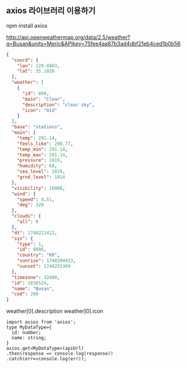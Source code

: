 ## axios 라이브러리 이용하기

npm install axios
 

 http://api.openweathermap.org/data/2.5/weather?q=Busan&units=Meric&APIkey=75fee4aa87b3ad4dbf21eb4ced1b0b56


```json
{
  "coord": {
    "lon": 129.0403,
    "lat": 35.1028
  },
  "weather": [
    {
      "id": 800,
      "main": "Clear",
      "description": "clear sky",
      "icon": "01d"
    }
  ],
  "base": "stations",
  "main": {
    "temp": 291.14,
    "feels_like": 290.77,
    "temp_min": 291.14,
    "temp_max": 291.14,
    "pressure": 1019,
    "humidity": 68,
    "sea_level": 1019,
    "grnd_level": 1014
  },
  "visibility": 10000,
  "wind": {
    "speed": 0.51,
    "deg": 320
  },
  "clouds": {
    "all": 0
  },
  "dt": 1748221412,
  "sys": {
    "type": 1,
    "id": 8086,
    "country": "KR",
    "sunrise": 1748204013,
    "sunset": 1748255309
  },
  "timezone": 32400,
  "id": 1838524,
  "name": "Busan",
  "cod": 200
}
```
weather[0].description 
weather[0].icon 

```tsx
import axios from 'axios';
type MyDataType={
  id: number;
  name: string;
}
axios.get<MyDataType>(apiUrl)
.then(response => console.log(response))
.catch(err=>console.log(err));
```